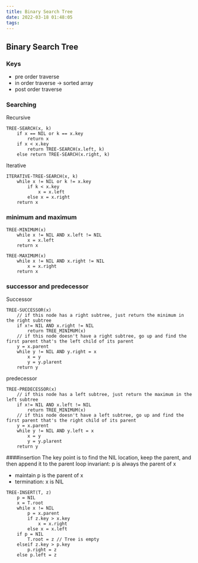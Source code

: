 ```yaml
---
title: Binary Search Tree
date: 2022-03-18 01:48:05
tags:
---
```


## Binary Search Tree

### Keys
- pre order traverse 
- in order traverse -> sorted array
- post order traverse 

### Searching
Recursive
```
TREE-SEARCH(x, k)
    if x == NIL or k == x.key
        return x
    if x < x.key
        return TREE-SEARCH(x.left, k)
    else return TREE-SEARCH(x.right, k)
``` 
Iterative
```
ITERATIVE-TREE-SEARCH(x, k)
    while x != NIL or k != x.key
        if k < x.key
            x = x.left
        else x = x.right
    return x 
``` 
### minimum and maximum  
```
TREE-MINIMUM(x)
    while x != NIL AND x.left != NIL
        x = x.left
    return x 
```
```
TREE-MAXIMUM(x)
    while x != NIL AND x.right != NIL
        x = x.right
    return x 
```
 ### successor and predecessor
 
 Successor
```
TREE-SUCCESSOR(x)
    // if this node has a right subtree, just return the minimum in the right subtree
    if x!= NIL AND x.right != NIL
        return TREE_MINIMUM(x)
    // if this node doesn't have a right subtree, go up and find the first parent that's the left child of its parent 
    y = x.parent
    while y != NIL AND y.right = x
        x = y
        y = y.plarent
    return y
```
 predecessor
```
TREE-PREDECESSOR(x)
    // if this node has a left subtree, just return the maximum in the left subtree
    if x!= NIL AND x.left != NIL
        return TREE_MINIMUM(x)
    // if this node doesn't have a left subtree, go up and find the first parent that's the right child of its parent 
    y = x.parent
    while y != NIL AND y.left = x
        x = y
        y = y.plarent
    return y
```

####insertion
The key point is to find the NIL location, keep the parent, and then append it to the parent
loop invariant: p is always the parent of x
- maintain p is the parent of x 
- termination: x is NIL
```
TREE-INSERT(T, z)
    p = NIL
    x = T.root
    while x != NIL
        p = x.parent
        if z.key > x.key
            x = x.right
        else x = x.left
    if p = NIL 
        T.root = z // Tree is empty
    elseif z.key > p.key
        p.right = z
    else p.left = z
```
